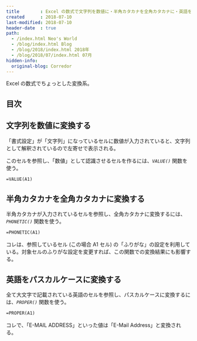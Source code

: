 ```yaml
---
title        : Excel の数式で文字列を数値に・半角カタカナを全角カタカナに・英語をパスカルケースに
created      : 2018-07-10
last-modified: 2018-07-10
header-date  : true
path:
  - /index.html Neo's World
  - /blog/index.html Blog
  - /blog/2018/index.html 2018年
  - /blog/2018/07/index.html 07月
hidden-info:
  original-blog: Corredor
---
```


Excel の数式でちょっとした変換系。

## 目次

## 文字列を数値に変換する

「書式設定」が「文字列」になっているセルに数値が入力されていると、文字列として解釈されているので左寄せで表示される。

このセルを参照し、「数値」として認識させるセルを作るには、*`VALUE()`* 関数を使う。

```vb
=VALUE(A1)
```

## 半角カタカナを全角カタカナに変換する

半角カタカナが入力されているセルを参照し、全角カタカナに変換するには、*`PHONETIC()`* 関数を使う。

```vb
=PHONETIC(A1)
```

コレは、参照しているセル (この場合 A1 セル) の「ふりがな」の設定を利用している。対象セルのふりがな設定を変更すれば、この関数での変換結果にも影響する。

## 英語をパスカルケースに変換する

全て大文字で記載されている英語のセルを参照し、パスカルケースに変換するには、*`PROPER()`* 関数を使う。

```vb
=PROPER(A1)
```

コレで、「E-MAIL ADDRESS」といった値は「E-Mail Address」と変換される。
